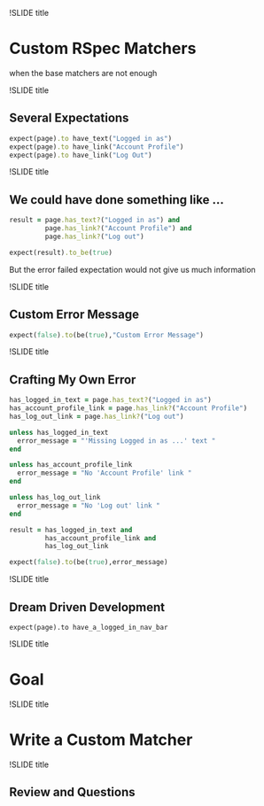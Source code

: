 !SLIDE title

# Custom RSpec Matchers
when the base matchers are not enough

!SLIDE title

## Several Expectations

```ruby
expect(page).to have_text("Logged in as")
expect(page).to have_link("Account Profile")
expect(page).to have_link("Log Out")
```

!SLIDE title

## We could have done something like ...

```ruby
result = page.has_text?("Logged in as") and
         page.has_link?("Account Profile") and
         page.has_link?("Log out")

expect(result).to_be(true)
```

But the error failed expectation would not give us much information

!SLIDE title

## Custom Error Message

```ruby
expect(false).to(be(true),"Custom Error Message")
```

!SLIDE title

## Crafting My Own Error

```ruby
has_logged_in_text = page.has_text?("Logged in as")
has_account_profile_link = page.has_link?("Account Profile")
has_log_out_link = page.has_link?("Log out")

unless has_logged_in_text
  error_message = "'Missing Logged in as ...' text "
end

unless has_account_profile_link
  error_message = "No 'Account Profile' link "
end

unless has_log_out_link
  error_message = "No 'Log out' link "
end

result = has_logged_in_text and
         has_account_profile_link and
         has_log_out_link

expect(false).to(be(true),error_message)
```

!SLIDE title

## Dream Driven Development

```
expect(page).to have_a_logged_in_nav_bar
```

!SLIDE title

# Goal

!SLIDE title

# Write a Custom Matcher

!SLIDE title

## Review and Questions